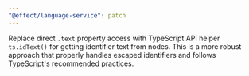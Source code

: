 ```yaml
---
"@effect/language-service": patch
---
```


Replace direct `.text` property access with TypeScript API helper `ts.idText()` for getting identifier text from nodes. This is a more robust approach that properly handles escaped identifiers and follows TypeScript's recommended practices.